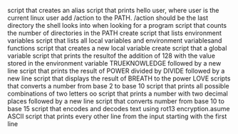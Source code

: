 script that creates an alias
script that prints hello user, where user is the current linux user
add /action to the PATH. /action should be the last directory the shell looks into when looking for a program
script that counts the number of directories in the PATH
create script that lists environment variables
script that lists all local variables and environment variablesand functions
script that creates a new local variable
create script that a global variable
script that prints the resultof the addition of 128 with the value stored in the environment variable TRUEKNOWLEDGE followed by a new line
script that prints the result of POWER divided by DIVIDE followed by a new line
script that displays the result of BREATH to the power LOVE
scripts that converts a number from base 2 to base 10
script that prints all possible combinations of two letters oo
script that prints a number with two decimal places followed by a new line
script that converts number from base 10 to base 15
script that encodes and decodes text using rot13 encryption.asume ASCII
script that prints every other line from the input starting with the first line
